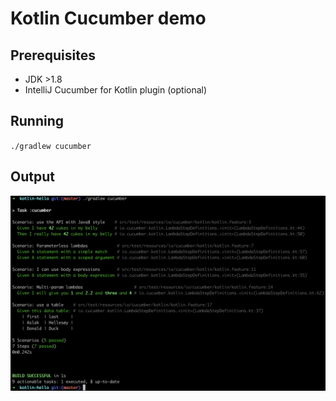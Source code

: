 # Kotlin Cucumber demo

## Prerequisites

- JDK >1.8
- IntelliJ Cucumber for Kotlin plugin (optional)

## Running

`./gradlew cucumber`

## Output

![output.png](output.png)